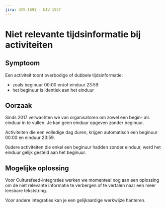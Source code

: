 ```yaml
---
jira: UIV-1891 - UIV-1957
---
```


# Niet relevante tijdsinformatie bij activiteiten

## Symptoom

Een activiteit toont overbodige of dubbele tijdsinformatie:

- zoals beginuur 00:00 en/of einduur 23:59
- het beginuur is identiek aan het einduur

## Oorzaak

Sinds 2017 verwachten we van organisatoren om zowel een begin- als einduur in te vullen. Je kan geen einduur opgeven zonder beginuur.

Activiteiten die een volledige dag duren, krijgen automatisch een beginuur 00:00 en einduur 23:59.

0udere activiteiten die enkel een beginuur hadden zonder einduur, werd het einduur gelijk gesteld aan het beginuur.

## Mogelijke oplossing

Voor Culturefeed-integraties werken we momenteel nog aan een oplossing om de niet relevante informatie te verbergen of te vertalen naar een meer leesbare tekststring.

Voor andere integraties kan je een gelijkaardige werkwijze hanteren.
